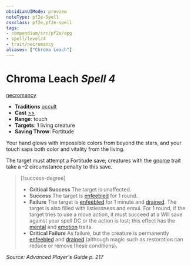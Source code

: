 ```yaml
---
obsidianUIMode: preview
noteType: pf2e-Spell
cssclass: pf2e,pf2e-spell
tags:
- compendium/src/pf2e/apg
- spell/level/4
- trait/necromancy
aliases: ["Chroma Leach"]
---
```

# Chroma Leach *Spell 4*   
[necromancy](rules/traits/necromancy.md "Necromancy School Trait")  

- **Traditions** [occult](rules/traits/occult.md "Occult Tradition Trait")
- **Cast** [>>](rules/core-rulebook/chapter-9-playing-the-game.md#Actions "Two-Action") 
- **Range**: touch
- **Targets**: 1 living creature
- **Saving Throw**: Fortitude

Your hand glows with impossible colors from beyond the stars, and your touch saps both color and vitality from the living.

The target must attempt a Fortitude save; creatures with the [gnome](rules/traits/gnome.md "Gnome Ancestry & Heritage Trait") trait take a –2 circumstance penalty to this save.

> [!success-degree] 
> - **Critical Success** The target is unaffected.
> - **Success** The target is [enfeebled](rules/conditions.md#Enfeebled) for 1 round.
> - **Failure** The target is [enfeebled](rules/conditions.md#Enfeebled) for 1 minute and [drained](rules/conditions.md#Drained). The target is also filled with listlessness and ennui. For 1 round, if the target tries to use a move action, it must succeed at a Will save against your spell DC or the action is lost; this effect has the [mental](rules/traits/mental.md "Mental Effect Trait") and [emotion](rules/traits/emotion.md "Emotion Effect Trait") traits.
> - **Critical Failure** As failure, but the creature is permanently [enfeebled](rules/conditions.md#Enfeebled) and [drained](rules/conditions.md#Drained) (although magic such as restoration can reduce or remove these conditions).

*Source: Advanced Player's Guide p. 217*